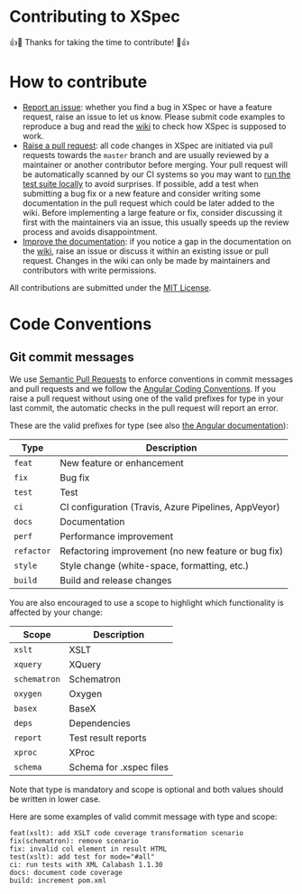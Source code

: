 # Contributing to XSpec

:+1::tada: Thanks for taking the time to contribute! :tada::+1:

# How to contribute

- [Report an issue](https://github.com/xspec/xspec/issues/new): whether you find a bug in XSpec or have a feature request, raise an issue to let us know. Please submit code examples to reproduce a bug and read the [wiki](https://github.com/xspec/xspec/wiki) to check how XSpec is supposed to work.  
- [Raise a pull request](https://github.com/xspec/xspec/pulls): all code changes in XSpec are initiated via pull requests towards the `master` branch and are usually reviewed by a maintainer or another contributor before merging. Your pull request will be automatically scanned by our CI systems so you may want to [run the test suite locally](https://github.com/xspec/xspec/wiki/How-to-Run-the-Test-Suite-Locally) to avoid surprises. If possible, add a test when submitting a bug fix or a new feature and consider writing some documentation in the pull request which could be later added to the wiki. Before implementing a large feature or fix, consider discussing it first with the maintainers via an issue, this usually speeds up the review process and avoids disappointment. 
- [Improve the documentation](https://github.com/xspec/xspec/wiki): if you notice a gap in the documentation on the [wiki](https://github.com/xspec/xspec/wiki), raise an issue or discuss it within an existing issue or pull request. Changes in the wiki can only be made by maintainers and contributors with write permissions. 

All contributions are submitted under the [MIT License](https://github.com/xspec/xspec/blob/master/LICENSE).

# Code Conventions 

## Git commit messages

We use [Semantic Pull Requests](https://probot.github.io/apps/semantic-pull-requests/) to enforce conventions in commit messages and pull requests and we follow the [Angular Coding Conventions](https://www.commit-lint.com/conventions). If you raise a pull request without using one of the valid prefixes for type in your last commit, the automatic checks in the pull request will report an error.

These are the valid prefixes for type (see also [the Angular documentation](https://github.com/angular/angular/blob/master/CONTRIBUTING.md#type)):

| Type | Description |
| --- | --- |
| `feat` | New feature or enhancement | 
| `fix` | Bug fix | 
| `test` | Test | 
| `ci` | CI configuration (Travis, Azure Pipelines, AppVeyor) | 
| `docs` | Documentation | 
| `perf` | Performance improvement | 
| `refactor` | Refactoring improvement (no new feature or bug fix) | 
| `style` | Style change (white-space, formatting, etc.) | 
| `build` | Build and release changes | 

You are also encouraged to use a scope to highlight which functionality is affected by your change:  

| Scope | Description |
| --- | --- |
| `xslt` | XSLT | 
| `xquery` | XQuery | 
| `schematron` | Schematron | 
| `oxygen` | Oxygen | 
| `basex` | BaseX | 
| `deps` | Dependencies | 
| `report` | Test result reports | 
| `xproc` | XProc | 
| `schema` | Schema for .xspec files | 

Note that type is mandatory and scope is optional and both values should be written in lower case.
 
Here are some examples of valid commit message with type and scope:

```
feat(xslt): add XSLT code coverage transformation scenario
fix(schematron): remove scenario
fix: invalid col element in result HTML
test(xslt): add test for mode="#all"
ci: run tests with XML Calabash 1.1.30 
docs: document code coverage
build: increment pom.xml
```
